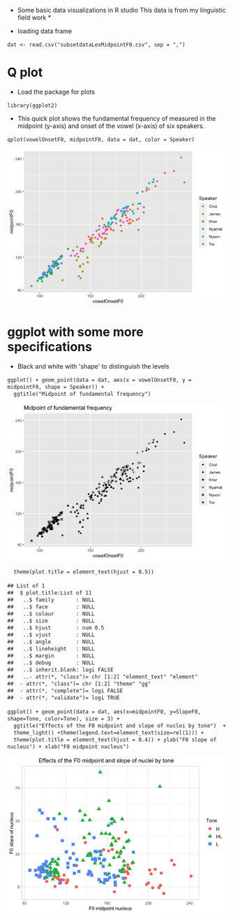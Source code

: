 -   Some basic data visualizations in R studio This data is from my
    linguistic field work \*

-   loading data frame

<!-- -->

    dat <- read.csv("subsetdataLexMidpointF0.csv", sep = ",")

Q plot
======

-   Load the package for plots

<!-- -->

    library(ggplot2)

-   This quick plot shows the fundamental frequency of measured in the
    midpoint (y-axis) and onset of the vowel (x-axis) of six speakers.

<!-- -->

    qplot(vowelOnsetF0, midpointF0, data = dat, color = Speaker)

![](README_files/figure-markdown_strict/unnamed-chunk-3-1.png)

ggplot with some more specifications
====================================

-   Black and white with 'shape' to distinguish the levels

<!-- -->

    ggplot() + geom_point(data = dat, aes(x = vowelOnsetF0, y = midpointF0, shape = Speaker)) +
      ggtitle("Midpoint of fundamental frequency")

![](README_files/figure-markdown_strict/unnamed-chunk-4-1.png)

      theme(plot.title = element_text(hjust = 0.5))

    ## List of 1
    ##  $ plot.title:List of 11
    ##   ..$ family       : NULL
    ##   ..$ face         : NULL
    ##   ..$ colour       : NULL
    ##   ..$ size         : NULL
    ##   ..$ hjust        : num 0.5
    ##   ..$ vjust        : NULL
    ##   ..$ angle        : NULL
    ##   ..$ lineheight   : NULL
    ##   ..$ margin       : NULL
    ##   ..$ debug        : NULL
    ##   ..$ inherit.blank: logi FALSE
    ##   ..- attr(*, "class")= chr [1:2] "element_text" "element"
    ##  - attr(*, "class")= chr [1:2] "theme" "gg"
    ##  - attr(*, "complete")= logi FALSE
    ##  - attr(*, "validate")= logi TRUE

    ggplot() + geom_point(data = dat, aes(x=midpointF0, y=SlopeF0, shape=Tone, color=Tone), size = 3) +
      ggtitle("Effects of the F0 midpoint and slope of nuclei by tone")  +
      theme_light() +theme(legend.text=element_text(size=rel(1))) +
      theme(plot.title = element_text(hjust = 0.4)) + ylab("F0 slope of nucleus") + xlab("F0 midpoint nucleus") 

![](README_files/figure-markdown_strict/unnamed-chunk-5-1.png)
